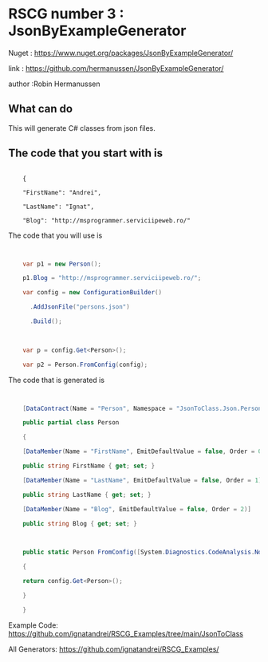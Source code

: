 # RSCG number 3 : JsonByExampleGenerator

Nuget :
    https://www.nuget.org/packages/JsonByExampleGenerator/


link : https://github.com/hermanussen/JsonByExampleGenerator/ 


author :Robin Hermanussen


## What can do

This will generate C# classes from json files.

## The code that you start with is 

```

    {

    "FirstName": "Andrei",

    "LastName": "Ignat",

    "Blog": "http://msprogrammer.serviciipeweb.ro/"
```

The code that you will use is

```csharp


    var p1 = new Person();

    p1.Blog = "http://msprogrammer.serviciipeweb.ro/";

    var config = new ConfigurationBuilder()

      .AddJsonFile("persons.json")

      .Build();

    

    var p = config.Get<Person>();

    var p2 = Person.FromConfig(config);

```

The code that is generated is
```csharp


    [DataContract(Name = "Person", Namespace = "JsonToClass.Json.Persons")]

    public partial class Person

    {

    [DataMember(Name = "FirstName", EmitDefaultValue = false, Order = 0)]

    public string FirstName { get; set; }

    [DataMember(Name = "LastName", EmitDefaultValue = false, Order = 1)]

    public string LastName { get; set; }

    [DataMember(Name = "Blog", EmitDefaultValue = false, Order = 2)]

    public string Blog { get; set; }

    

    public static Person FromConfig([System.Diagnostics.CodeAnalysis.NotNull] IConfiguration config)

    {

    return config.Get<Person>();

    }

    }

```


Example Code: <a href="https://github.com/ignatandrei/RSCG_Examples/tree/main/JsonToClass" rel="noopener" target="_blank">https://github.com/ignatandrei/RSCG_Examples/tree/main/JsonToClass</a>

All Generators: <a href="https://github.com/ignatandrei/RSCG_Examples/">https://github.com/ignatandrei/RSCG_Examples/</a>